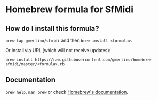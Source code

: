 # Homebrew formula for SfMidi
## How do I install this formula?
`brew tap gmerlino/sfmidi` and then `brew install <formula>`.

Or install via URL (which will not receive updates):

```
brew install https://raw.githubusercontent.com/gmerlino/homebrew-sfmidi/master/<formula>.rb
```

## Documentation
`brew help`, `man brew` or check [Homebrew's documentation](https://github.com/Homebrew/brew/tree/master/share/doc/homebrew#readme).
